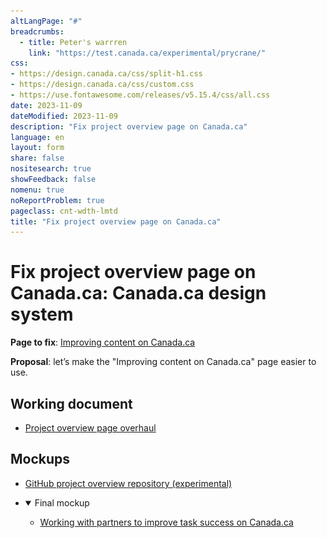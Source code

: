 ```yaml
---
altLangPage: "#"
breadcrumbs:
  - title: Peter's warrren
    link: "https://test.canada.ca/experimental/prycrane/"
css:
- https://design.canada.ca/css/split-h1.css
- https://design.canada.ca/css/custom.css
- https://use.fontawesome.com/releases/v5.15.4/css/all.css
date: 2023-11-09
dateModified: 2023-11-09
description: "Fix project overview page on Canada.ca"
language: en
layout: form
share: false
nositesearch: true
showFeedback: false
nomenu: true
noReportProblem: true
pageclass: cnt-wdth-lmtd
title: "Fix project overview page on Canada.ca"
---
```

<div class="row">
  <div class="col-md-8">
    <h1 property="name" id="wb-cont" dir="ltr"><span class="stacked"><span>Fix project overview page on Canada.ca</span>: <span>Canada.ca design system</span></span></h1>
    <p><strong>Page to fix</strong>: <a href="https://blog.canada.ca/pages/project-overview.html">Improving content on Canada.ca</a></p>
    <p><strong>Proposal</strong>: let’s make the "Improving content on Canada.ca" page easier to use.</p>
    <h2 class="h3 mrgn-tp-lg">Working document</h2>
    <ul class="fa-ul">
      <li><span class="fa-li"><span class="fab fa-google-drive"></span></span><a href="https://docs.google.com/document/d/1nKJ8hC0x5-l_7tgutGOM7KjZ1jDgsxOztuA7JIEWGew">Project overview page overhaul</a></li>
    </ul>
    <h2 class="h3 mrgn-tp-lg">Mockups</h2>
    <ul class="fa-ul">
      <li><span class="fa-li"><span class="fas fa-code-branch"></span></span><a href="https://github.com/gc-proto/experimental/tree/master/prycrane/project-overview">GitHub project overview repository (experimental)</a></li>
    </ul>
    <ul class="list-unstyled mrgn-tp-lg">
      <li>
        <details open="open">
          <summary class="bg-info">Final mockup</summary>
          <ul class="mrgn-tp-lg">
            <li><a href="project-overview-en-01.html">Working with partners to improve task success on Canada.ca</a></li>
          </ul>
        </details>
      </li>
      <!--       <li> 
  <details class="mrgn-tp-lg">
          <summary class="bg-info">Old mockups</summary>
          <ul class="mrgn-tp-lg">
            <li><a href="breadcrumbs-01.html">Current presentation of breadcrumbs (Global header)</a>
              <ul>
                <li><a href="breadcrumbs-02.html">Shortened breadcrumbs ex. 1 (Global header)</a></li>
               
              </ul>
            </li>
          </ul>
        </details>
      </li> -->
      </ul>
    <h3 class="mrgn-tp-lg h4">GitHub repository for this page</h3>
    <ul class="mrgn-tp-md fa-ul">
      <li><span class="fa-li"><span class="fab fa-github"></span></span><a href="https://github.com/gc-proto/experimental/blob/master/prycrane/project-overview/index.md">Fix project overview page on Canada.ca</a></li>
    </ul>
  </div>
  <div class="col-md-4">
    <div><img src="./images/bunny31.png" alt="" class="img-responsive"></div>
  </div>
</div>
